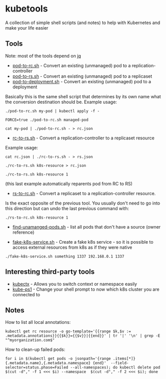 # kubetools
A collection of simple shell scripts (and notes) to help with Kubernetes and make your life easier

## Tools

Note: most of the tools depend on [jq](https://stedolan.github.io/jq/)

* [pod-to-rc.sh](./pod-to-rc.sh) - Convert an existing (unmanaged) pod to a replication-controller
* [pod-to-rs.sh](./pod-to-rs.sh) - Convert an existing (unmanaged) pod to a replicaset
* [pod-to-deployment.sh](./pod-to-deployment.sh) - Convert an existing (unmanaged) pod to a deployment

Basically this is the same shell script that determines by its own name what the conversion destination should be.
Example usage:

```
./pod-to-rc.sh my-pod | kubectl apply -f -
```
```
FORCE=true ./pod-to-rc.sh managed-pod
```
```
cat my-pod | ./pod-to-rc.sh - > rc.json
```

* [rc-to-rs.sh](./rc-to-rs.sh) - Convert a replication-controller to a replicaset resource

Example usage:

```
cat rc.json | ./rc-to-rs.sh - > rs.json
```
```
./rc-to-rs.sh k8s-resource > rc.json
```
```
./rc-to-rs.sh k8s-resource 1
```
(this last example automatically reparents pod from RC to RS)

* [rs-to-rc.sh](./rs-to-rc.sh) - Convert a replicaset to a replication-controller resource.

Is the exact opposite of the previous tool. You usually don't need to go into this direction but can undo the last previous 
command with:

```
./rs-to-rc.sh k8s-resource 1
```

* [find-unamanged-pods.sh](./find-unmanaged-pods.sh) - list all pods that don't have a source (owner reference)

* [fake-k8s-service.sh](./fake-k8s-service.sh) - Create a fake k8s service - so it is possible to access external resources from k8s as if they were native

```
./fake-k8s-service.sh something 1337 192.168.0.1 1337
```

## Interesting third-party tools

* [kubectx](https://github.com/ahmetb/kubectx) - Allows you to switch context or namespace easily
* [kube-ps1](https://github.com/jonmosco/kube-ps1) - Change your shell prompt to now which k8s cluster you are connected to

## Notes

How to list all local annotations:
```
kubectl get rc resource -o go-template='{{range $k,$v := .metadata.annotations}}{{$k}}={{$v}}|{{end}}' | tr '|' '\n' | grep -E "^myorganization.com$"
```

How to clean-up failed pods:

```
for i in $(kubectl get pods -o jsonpath='{range .items[*]}{.metadata.name},{.metadata.namespace} {end}'  --field-selector=status.phase=Failed --all-namespaces); do kubectl delete pod $(cut -d"," -f 1 <<< $i) --namespace  $(cut -d"," -f 2 <<< $i); done
```
